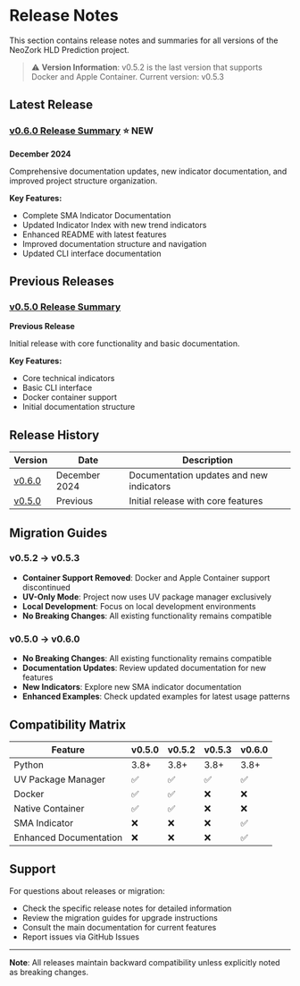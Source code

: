 # Release Notes

This section contains release notes and summaries for all versions of the NeoZork HLD Prediction project.

> ⚠️ **Version Information**: v0.5.2 is the last version that supports Docker and Apple Container. Current version: v0.5.3

## Latest Release

### [v0.6.0 Release Summary](v0.6.0-release-summary.md) ⭐ **NEW**
**December 2024**

Comprehensive documentation updates, new indicator documentation, and improved project structure organization.

**Key Features:**
- Complete SMA Indicator Documentation
- Updated Indicator Index with new trend indicators
- Enhanced README with latest features
- Improved documentation structure and navigation
- Updated CLI interface documentation

## Previous Releases

### [v0.5.0 Release Summary](v0.5.0-release-summary.md)
**Previous Release**

Initial release with core functionality and basic documentation.

**Key Features:**
- Core technical indicators
- Basic CLI interface
- Docker container support
- Initial documentation structure

## Release History

| Version | Date | Description |
|---------|------|-------------|
| [v0.6.0](v0.6.0-release-summary.md) | December 2024 | Documentation updates and new indicators |
| [v0.5.0](v0.5.0-release-summary.md) | Previous | Initial release with core features |

## Migration Guides

### v0.5.2 → v0.5.3
- **Container Support Removed**: Docker and Apple Container support discontinued
- **UV-Only Mode**: Project now uses UV package manager exclusively
- **Local Development**: Focus on local development environments
- **No Breaking Changes**: All existing functionality remains compatible

### v0.5.0 → v0.6.0
- **No Breaking Changes**: All existing functionality remains compatible
- **Documentation Updates**: Review updated documentation for new features
- **New Indicators**: Explore new SMA indicator documentation
- **Enhanced Examples**: Check updated examples for latest usage patterns

## Compatibility Matrix

| Feature | v0.5.0 | v0.5.2 | v0.5.3 | v0.6.0 |
|---------|--------|---------|---------|---------|
| Python | 3.8+ | 3.8+ | 3.8+ | 3.8+ |
| UV Package Manager | ✅ | ✅ | ✅ | ✅ |
| Docker | ✅ | ✅ | ❌ | ❌ |
| Native Container | ✅ | ✅ | ❌ | ❌ |
| SMA Indicator | ❌ | ❌ | ❌ | ✅ |
| Enhanced Documentation | ❌ | ❌ | ❌ | ✅ |

## Support

For questions about releases or migration:
- Check the specific release notes for detailed information
- Review the migration guides for upgrade instructions
- Consult the main documentation for current features
- Report issues via GitHub Issues

---

**Note**: All releases maintain backward compatibility unless explicitly noted as breaking changes.
